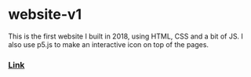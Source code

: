 # website-v1

This is the first website I built in 2018, using HTML, CSS and a bit of JS.
I also use p5.js to make an interactive icon on top of the pages.

### [Link](https://farzadgo.github.io/v1)
